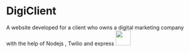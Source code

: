 # DigiClient
A website developed for a client who owns a digital marketing company with the help of Nodejs , Twilio and express 
<code><img height="40" src="https://nodejs.org/static/images/logos/nodejs-new-pantone-black.svg"></code>

